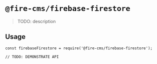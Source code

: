 # `@fire-cms/firebase-firestore`

> TODO: description

## Usage

```
const firebaseFirestore = require('@fire-cms/firebase-firestore');

// TODO: DEMONSTRATE API
```
